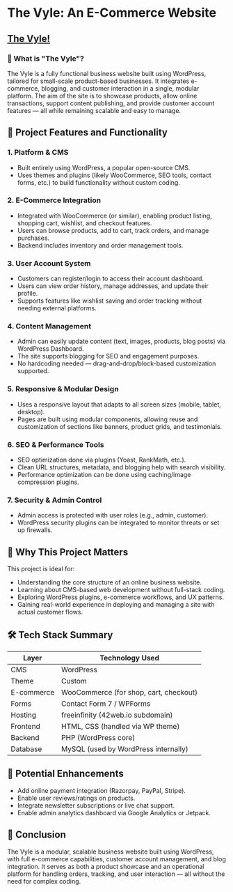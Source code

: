 # The Vyle: An E-Commerce Website

## [The Vyle!](https://the-vyle-business.42web.io/)

### 🔹 What is "The Vyle"?

The Vyle is a fully functional business website built using WordPress, tailored for small-scale product-based businesses. It integrates e-commerce, blogging, and customer interaction in a single, modular platform. The aim of the site is to showcase products, allow online transactions, support content publishing, and provide customer account features — all while remaining scalable and easy to manage.

## 🧩 Project Features and Functionality

### 1. Platform & CMS
- Built entirely using WordPress, a popular open-source CMS.  
- Uses themes and plugins (likely WooCommerce, SEO tools, contact forms, etc.) to build functionality without custom coding.

### 2. E-Commerce Integration
- Integrated with WooCommerce (or similar), enabling product listing, shopping cart, wishlist, and checkout features.  
- Users can browse products, add to cart, track orders, and manage purchases.  
- Backend includes inventory and order management tools.

### 3. User Account System
- Customers can register/login to access their account dashboard.  
- Users can view order history, manage addresses, and update their profile.  
- Supports features like wishlist saving and order tracking without needing external platforms.

### 4. Content Management
- Admin can easily update content (text, images, products, blog posts) via WordPress Dashboard.  
- The site supports blogging for SEO and engagement purposes.  
- No hardcoding needed — drag-and-drop/block-based customization supported.

### 5. Responsive & Modular Design
- Uses a responsive layout that adapts to all screen sizes (mobile, tablet, desktop).  
- Pages are built using modular components, allowing reuse and customization of sections like banners, product grids, and testimonials.

### 6. SEO & Performance Tools
- SEO optimization done via plugins (Yoast, RankMath, etc.).  
- Clean URL structures, metadata, and blogging help with search visibility.  
- Performance optimization can be done using caching/image compression plugins.

### 7. Security & Admin Control
- Admin access is protected with user roles (e.g., admin, customer).  
- WordPress security plugins can be integrated to monitor threats or set up firewalls.

## 🧠 Why This Project Matters

This project is ideal for:
- Understanding the core structure of an online business website.  
- Learning about CMS-based web development without full-stack coding.  
- Exploring WordPress plugins, e-commerce workflows, and UX patterns.  
- Gaining real-world experience in deploying and managing a site with actual customer flows.

## 🛠️ Tech Stack Summary

| Layer       | Technology Used                           |
|-------------|--------------------------------------------|
| CMS         | WordPress                                 |
| Theme       | Custom                                    |
| E-commerce  | WooCommerce (for shop, cart, checkout)     |
| Forms       | Contact Form 7 / WPForms                  |
| Hosting     | freeinfinity (42web.io subdomain)         |
| Frontend    | HTML, CSS (handled via WP theme)           |
| Backend     | PHP (WordPress core)                       |
| Database    | MySQL (used by WordPress internally)       |

## 🚀 Potential Enhancements

- Add online payment integration (Razorpay, PayPal, Stripe).  
- Enable user reviews/ratings on products.  
- Integrate newsletter subscriptions or live chat support.  
- Enable admin analytics dashboard via Google Analytics or Jetpack.

## 🧾 Conclusion

The Vyle is a modular, scalable business website built using WordPress, with full e-commerce capabilities, customer account management, and blog integration. It serves as both a product showcase and an operational platform for handling orders, tracking, and user interaction — all without the need for complex coding.
